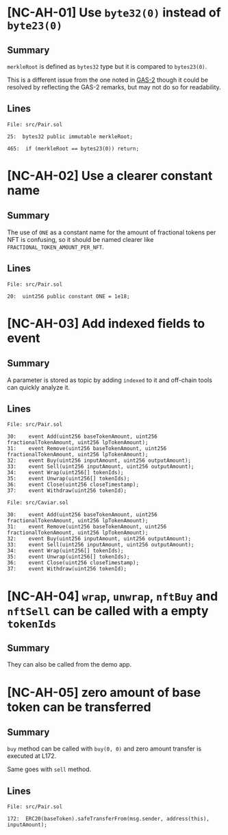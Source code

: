 # [NC-AH-01] Use `byte32(0)` instead of `byte23(0)`

## Summary
`merkleRoot` is defined as `bytes32` type but it is compared to `bytes23(0)`.

This is a different issue from the one noted in [GAS-2](https://gist.github.com/Picodes/42f9144fd8cba738f3a7098411737760#GAS-2) though it could be resolved by reflecting the GAS-2 remarks, but may not do so for readability.

## Lines
```solidity
File: src/Pair.sol

25:  bytes32 public immutable merkleRoot;

465:  if (merkleRoot == bytes23(0)) return;
```

# [NC-AH-02] Use a clearer constant name

## Summary
The use of `ONE` as a constant name for the amount of fractional tokens per NFT is confusing, so it should be named clearer like `FRACTIONAL_TOKEN_AMOUNT_PER_NFT`.

## Lines
```solidity
File: src/Pair.sol

20:  uint256 public constant ONE = 1e18;
```

# [NC-AH-03] Add indexed fields to event

## Summary
A parameter is stored as topic by adding `indexed` to it and off-chain tools can quickly analyze it.


## Lines
```solidity
File: src/Pair.sol

30:    event Add(uint256 baseTokenAmount, uint256 fractionalTokenAmount, uint256 lpTokenAmount);
31:    event Remove(uint256 baseTokenAmount, uint256 fractionalTokenAmount, uint256 lpTokenAmount);
32:    event Buy(uint256 inputAmount, uint256 outputAmount);
33:    event Sell(uint256 inputAmount, uint256 outputAmount);
34:    event Wrap(uint256[] tokenIds);
35:    event Unwrap(uint256[] tokenIds);
36:    event Close(uint256 closeTimestamp);
37:    event Withdraw(uint256 tokenId);
```

```solidity
File: src/Caviar.sol

30:    event Add(uint256 baseTokenAmount, uint256 fractionalTokenAmount, uint256 lpTokenAmount);
31:    event Remove(uint256 baseTokenAmount, uint256 fractionalTokenAmount, uint256 lpTokenAmount);
32:    event Buy(uint256 inputAmount, uint256 outputAmount);
33:    event Sell(uint256 inputAmount, uint256 outputAmount);
34:    event Wrap(uint256[] tokenIds);
35:    event Unwrap(uint256[] tokenIds);
36:    event Close(uint256 closeTimestamp);
37:    event Withdraw(uint256 tokenId);
```


# [NC-AH-04] `wrap`, `unwrap`, `nftBuy` and `nftSell` can be called with a empty `tokenIds`

## Summary
They can also be called from the demo app.

# [NC-AH-05] zero amount of base token can be transferred

## Summary
`buy` method can be called with `buy(0, 0)` and zero amount transfer is executed at L172.

Same goes with `sell` method.

## Lines
```solidity
File: src/Pair.sol

172:  ERC20(baseToken).safeTransferFrom(msg.sender, address(this), inputAmount);
```

